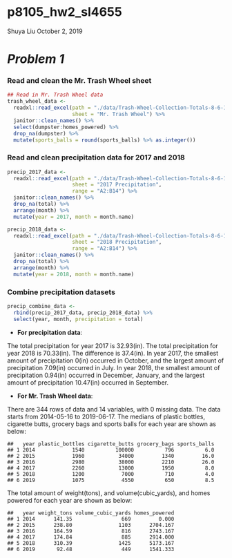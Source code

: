 p8105\_hw2\_sl4655
================
Shuya Liu
October 2, 2019

*Problem 1*
===========

### Read and clean the Mr. Trash Wheel sheet

``` r
## Read in Mr. Trash Wheel data
trash_wheel_data <- 
  readxl::read_excel(path = "./data/Trash-Wheel-Collection-Totals-8-6-19.xlsx",
                     sheet = "Mr. Trash Wheel") %>%
  janitor::clean_names() %>%
  select(dumpster:homes_powered) %>%
  drop_na(dumpster) %>%
  mutate(sports_balls = round(sports_balls) %>% as.integer())
```

### Read and clean precipitation data for 2017 and 2018

``` r
precip_2017_data <- 
  readxl::read_excel(path = "./data/Trash-Wheel-Collection-Totals-8-6-19.xlsx",
                     sheet = "2017 Precipitation",
                     range = "A2:B14") %>%
  janitor::clean_names() %>%
  drop_na(total) %>%
  arrange(month) %>%
  mutate(year = 2017, month = month.name)

precip_2018_data <-
  readxl::read_excel(path = "./data/Trash-Wheel-Collection-Totals-8-6-19.xlsx",
                     sheet = "2018 Precipitation",
                     range = "A2:B14") %>%
  janitor::clean_names() %>%
  drop_na(total) %>%
  arrange(month) %>%
  mutate(year = 2018, month = month.name)
```

### Combine precipitation datasets

``` r
precip_combine_data <-
  rbind(precip_2017_data, precip_2018_data) %>%
  select(year, month, precipitation = total)
```

-   **For precipitation data**:

The total precipitation for year 2017 is 32.93(in). The total precipitation for year 2018 is 70.33(in). The difference is 37.4(in). In year 2017, the smallest amount of precipitation 0(in) occurred in October, and the largest amount of precipitation 7.09(in) occurred in July. In year 2018, the smallest amount of precipitation 0.94(in) occurred in December, January, and the largest amount of precipitation 10.47(in) occurred in September.

-   **For Mr. Trash Wheel data**:

There are 344 rows of data and 14 variables, with 0 missing data. The data starts from 2014-05-16 to 2019-06-17. The medians of plastic bottles, cigarette butts, grocery bags and sports balls for each year are shown as below:

    ##   year plastic_bottles cigarette_butts grocery_bags sports_balls
    ## 1 2014            1540          100000          796          6.0
    ## 2 2015            1960           34000         1340         16.0
    ## 3 2016            2980           38000         2210         26.0
    ## 4 2017            2260           13000         1950          8.0
    ## 5 2018            1200            7000          710          4.0
    ## 6 2019            1075            4550          650          8.5

The total amount of weight(tons), and volume(cubic\_yards), and homes powered for each year are shown as below:

    ##   year weight_tons volume_cubic_yards homes_powered
    ## 1 2014      141.35                669         0.000
    ## 2 2015      238.80               1103      2704.167
    ## 3 2016      164.59                816      2743.167
    ## 4 2017      174.84                885      2914.000
    ## 5 2018      310.39               1425      5173.167
    ## 6 2019       92.48                449      1541.333
